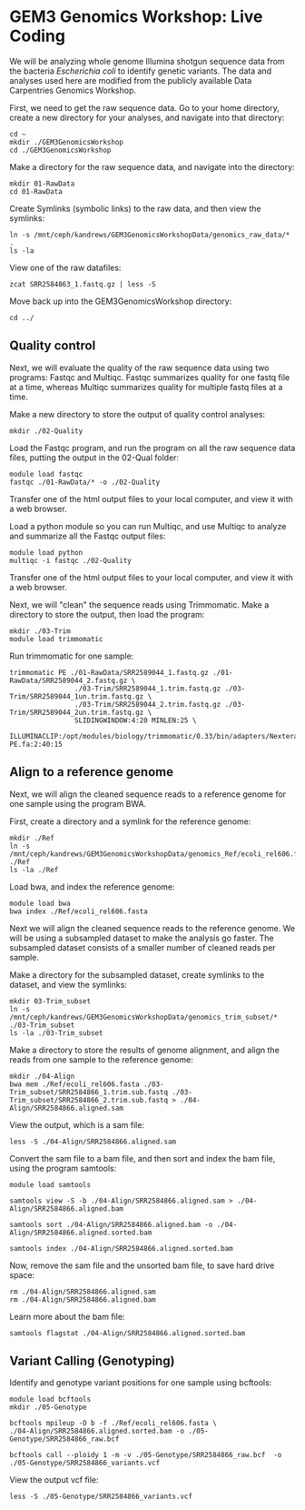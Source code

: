 # GEM3 Genomics Workshop: Live Coding

We will be analyzing whole genome Illumina shotgun sequence data from the bacteria *Escherichia coli* to identify genetic variants. The data and analyses used here are modified from the publicly available Data Carpentries Genomics Workshop.

First, we need to get the raw sequence data. Go to your home directory, create a new directory for your analyses, and navigate into that directory:

```
cd ~
mkdir ./GEM3GenomicsWorkshop
cd ./GEM3GenomicsWorkshop
```
Make a directory for the raw sequence data, and navigate into the directory:
```
mkdir 01-RawData
cd 01-RawData
```

Create Symlinks (symbolic links) to the raw data, and then view the symlinks:

```
ln -s /mnt/ceph/kandrews/GEM3GenomicsWorkshopData/genomics_raw_data/* .
ls -la 
```
View one of the raw datafiles:

```
zcat SRR2584863_1.fastq.gz | less -S
```

Move back up into the GEM3GenomicsWorkshop directory:

```
cd ../
```

## Quality control
Next, we will evaluate the quality of the raw sequence data using two programs: Fastqc and Multiqc. Fastqc summarizes quality for one fastq file at a time, whereas Multiqc summarizes quality for multiple fastq files at a time.

Make a new directory to store the output of quality control analyses:

```
mkdir ./02-Quality
```

Load the Fastqc program, and run the program on all the raw sequence data files, putting the output in the 02-Qual folder:
```
module load fastqc
fastqc ./01-RawData/* -o ./02-Quality
```
Transfer one of the html output files to your local computer, and view it with a web browser.

Load a python module so you can run Multiqc, and use Multiqc to analyze and summarize all the Fastqc output files:
```
module load python
multiqc -i fastqc ./02-Quality
```
Transfer one of the html output files to your local computer, and view it with a web browser.

Next, we will "clean" the sequence reads using Trimmomatic. Make a directory to store the output, then load the program:
```
mkdir ./03-Trim
module load trimmomatic
```
Run trimmomatic for one sample:
```
trimmomatic PE ./01-RawData/SRR2589044_1.fastq.gz ./01-RawData/SRR2589044_2.fastq.gz \
                ./03-Trim/SRR2589044_1.trim.fastq.gz ./03-Trim/SRR2589044_1un.trim.fastq.gz \
                ./03-Trim/SRR2589044_2.trim.fastq.gz ./03-Trim/SRR2589044_2un.trim.fastq.gz \
                SLIDINGWINDOW:4:20 MINLEN:25 \
                ILLUMINACLIP:/opt/modules/biology/trimmomatic/0.33/bin/adapters/NexteraPE-PE.fa:2:40:15 
```
## Align to a reference genome
Next, we will align the cleaned sequence reads to a reference genome for one sample using the program BWA.

First, create a directory and a symlink for the reference genome:
```
mkdir ./Ref
ln -s /mnt/ceph/kandrews/GEM3GenomicsWorkshopData/genomics_Ref/ecoli_rel606.fasta ./Ref
ls -la ./Ref
```
Load bwa, and index the reference genome:
```
module load bwa
bwa index ./Ref/ecoli_rel606.fasta
```
Next we will align the cleaned sequence reads to the reference genome. We will be using a subsampled dataset to make the analysis go faster. The subsampled dataset consists of a smaller number of cleaned reads per sample.

Make a directory for the subsampled dataset, create symlinks to the dataset, and view the symlinks:
```
mkdir 03-Trim_subset
ln -s /mnt/ceph/kandrews/GEM3GenomicsWorkshopData/genomics_trim_subset/*  ./03-Trim_subset
ls -la ./03-Trim_subset
```
Make a directory to store the results of genome alignment, and align the reads from one sample to the reference genome:
```
mkdir ./04-Align
bwa mem ./Ref/ecoli_rel606.fasta ./03-Trim_subset/SRR2584866_1.trim.sub.fastq ./03-Trim_subset/SRR2584866_2.trim.sub.fastq > ./04-Align/SRR2584866.aligned.sam
```
View the output, which is a sam file:
```
less -S ./04-Align/SRR2584866.aligned.sam
```
Convert the sam file to a bam file, and then sort and index the bam file, using the program samtools:
```
module load samtools

samtools view -S -b ./04-Align/SRR2584866.aligned.sam > ./04-Align/SRR2584866.aligned.bam

samtools sort ./04-Align/SRR2584866.aligned.bam -o ./04-Align/SRR2584866.aligned.sorted.bam

samtools index ./04-Align/SRR2584866.aligned.sorted.bam 
```
Now, remove the sam file and the unsorted bam file, to save hard drive space:
```
rm ./04-Align/SRR2584866.aligned.sam
rm ./04-Align/SRR2584866.aligned.bam 
```

Learn more about the bam file:
```
samtools flagstat ./04-Align/SRR2584866.aligned.sorted.bam 
```
## Variant Calling (Genotyping)

Identify and genotype variant positions for one sample using bcftools:

```
module load bcftools
mkdir ./05-Genotype

bcftools mpileup -O b -f ./Ref/ecoli_rel606.fasta \
./04-Align/SRR2584866.aligned.sorted.bam -o ./05-Genotype/SRR2584866_raw.bcf 

bcftools call --ploidy 1 -m -v ./05-Genotype/SRR2584866_raw.bcf  -o ./05-Genotype/SRR2584866_variants.vcf 
```
View the output vcf file:
```
less -S ./05-Genotype/SRR2584866_variants.vcf
```




